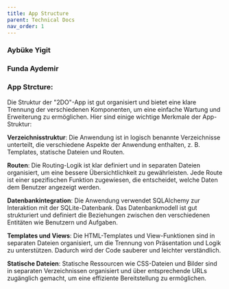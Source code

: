 ```yaml
---
title: App Structure
parent: Technical Docs
nav_order: 1
---
```


### Aybüke Yigit
### Funda Aydemir 

### App Strcture:


Die Struktur der "2DO"-App ist gut organisiert und bietet eine klare Trennung der verschiedenen Komponenten, um eine einfache Wartung und Erweiterung zu ermöglichen. Hier sind einige wichtige Merkmale der App-Struktur:


**Verzeichnisstruktur**: Die Anwendung ist in logisch benannte Verzeichnisse unterteilt, die verschiedene Aspekte der Anwendung enthalten, z. B. Templates, statische Dateien und Routen.


**Routen**: Die Routing-Logik ist klar definiert und in separaten Dateien organisiert, um eine bessere Übersichtlichkeit zu gewährleisten. Jede Route ist einer spezifischen Funktion zugewiesen, die entscheidet, welche Daten dem Benutzer angezeigt werden.


**Datenbankintegration**: Die Anwendung verwendet SQLAlchemy zur Interaktion mit der SQLite-Datenbank. Das Datenbankmodell ist gut strukturiert und definiert die Beziehungen zwischen den verschiedenen Entitäten wie Benutzern und Aufgaben.


**Templates und Views**: Die HTML-Templates und View-Funktionen sind in separaten Dateien organisiert, um die Trennung von Präsentation und Logik zu unterstützen. Dadurch wird der Code sauberer und leichter verständlich.


**Statische Dateien**: Statische Ressourcen wie CSS-Dateien und Bilder sind in separaten Verzeichnissen organisiert und über entsprechende URLs zugänglich gemacht, um eine effiziente Bereitstellung zu ermöglichen.
